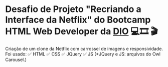 # Desafio de Projeto "Recriando a Interface da Netflix" do Bootcamp HTML Web Developer da [DIO](https://www.dio.me/) 💻🎞 🎬

Criação de um clone da Netflix com carrossel de imagens e responsividade.
Foi usado:
✅ HTML
✅ CSS
✅ JQuery
✅ JS
(*JQuery e JS: arquivos do Owl Carousel.) 